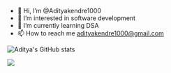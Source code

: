 - 👋 Hi, I’m @Adityakendre1000
- 👀 I’m interested in software development
- 🌱 I’m currently learning DSA
- 📫 How to reach me adityakendre1000@gmail.com

![Aditya's GitHub stats](https://github-readme-stats.vercel.app/api?username=Adityakendre1000&show_icons=true&theme=transparent)

![](https://leetcard.jacoblin.cool/AdityaKendre?border=0&radius=20)

<!---
Adityakendre1000/Adityakendre1000 is a ✨ special ✨ repository because its `README.md` (this file) appears on your GitHub profile.
You can click the Preview link to take a look at your changes.
--->
